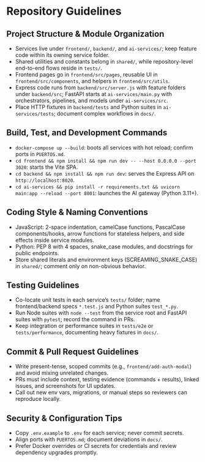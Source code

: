 # Repository Guidelines

## Project Structure & Module Organization
- Services live under `frontend/`, `backend/`, and `ai-services/`; keep feature code within its owning service folder.
- Shared utilities and constants belong in `shared/`, while repository-level end-to-end flows reside in `tests/`.
- Frontend pages go in `frontend/src/pages`, reusable UI in `frontend/src/components`, and helpers in `frontend/src/utils`.
- Express code runs from `backend/src/server.js` with feature folders under `backend/src`; FastAPI starts at `ai-services/main.py` with orchestrators, pipelines, and models under `ai-services/src`.
- Place HTTP fixtures in `backend/tests` and Python suites in `ai-services/tests`; document complex workflows in `docs/`.

## Build, Test, and Development Commands
- `docker-compose up --build`: boots all services with hot reload; confirm ports in `PUERTOS.md`.
- `cd frontend && npm install && npm run dev -- --host 0.0.0.0 --port 3020`: starts the Vite SPA.
- `cd backend && npm install && npm run dev`: serves the Express API on `http://localhost:8020`.
- `cd ai-services && pip install -r requirements.txt && uvicorn main:app --reload --port 8001`: launches the AI gateway (Python 3.11+).

## Coding Style & Naming Conventions
- JavaScript: 2-space indentation, camelCase functions, PascalCase components/hooks, arrow functions for stateless helpers, and side effects inside service modules.
- Python: PEP 8 with 4 spaces, snake_case modules, and docstrings for public endpoints.
- Store shared literals and environment keys (SCREAMING_SNAKE_CASE) in `shared/`; comment only on non-obvious behavior.

## Testing Guidelines
- Co-locate unit tests in each service’s `tests/` folder; name frontend/backend specs `*.test.js` and Python suites `test_*.py`.
- Run Node suites with `node --test` from the service root and FastAPI suites with `pytest`; record the command in PRs.
- Keep integration or performance suites in `tests/e2e` or `tests/performance`, documenting heavy fixtures in `docs/`.

## Commit & Pull Request Guidelines
- Write present-tense, scoped commits (e.g., `frontend/add-auth-modal`) and avoid mixing unrelated changes.
- PRs must include context, testing evidence (commands + results), linked issues, and screenshots for UI updates.
- Call out new env vars, migrations, or manual steps so reviewers can reproduce locally.

## Security & Configuration Tips
- Copy `.env.example` to `.env` for each service; never commit secrets.
- Align ports with `PUERTOS.md`; document deviations in `docs/`.
- Prefer Docker overrides or CI secrets for credentials and review dependency upgrades promptly.
